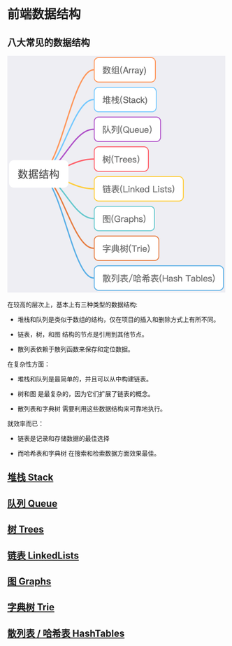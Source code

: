 # 前端数据结构

## 八大常见的数据结构

![data-structure](./images/data-structure.png)

在较高的层次上，基本上有三种类型的数据结构:

- 堆栈和队列是类似于数组的结构，仅在项目的插入和删除方式上有所不同。

- 链表，树，和图 结构的节点是引用到其他节点。

- 散列表依赖于散列函数来保存和定位数据。

在复杂性方面：

- 堆栈和队列是最简单的，并且可以从中构建链表。

- 树和图 是最复杂的，因为它们扩展了链表的概念。

- 散列表和字典树 需要利用这些数据结构来可靠地执行。

就效率而已：

- 链表是记录和存储数据的最佳选择

- 而哈希表和字典树 在搜索和检索数据方面效果最佳。

## [堆栈 Stack](stack.md)

## [队列 Queue](queue.md)

## [树 Trees](trees.md)

## [链表 LinkedLists](linked-lists.md)

## [图 Graphs](graphs.md)

## [字典树 Trie](trie.md)

## [散列表 / 哈希表 HashTables](hash-tables.md)